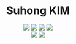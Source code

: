<div align=center><h1>Suhong KIM</h1></div>

<div align=center> 
       
       
       
  <img src="https://img.shields.io/badge/html5-E34F26?style=for-the-badge&logo=html5&logoColor=white"> 
  <img src="https://img.shields.io/badge/css-1572B6?style=for-the-badge&logo=css3&logoColor=white"> 
  <img src="https://img.shields.io/badge/javascript-F7DF1E?style=for-the-badge&logo=javascript&logoColor=black"> 
  <img src="https://img.shields.io/badge/python-0067a3?style=for-the-badge&logo=python&logoColor=white">
  <br>
       
  <img src="https://img.shields.io/badge/java-E06C42?style=for-the-badge&logo=java&logoColor=white">
  <img src="https://img.shields.io/badge/typescript-2F74C0?style=for-the-badge&logo=typescript&logoColor=white">
       
  <br>       
